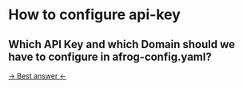 # How to configure api-key

## Which API Key and which Domain should we have to configure in afrog-config.yaml?


[-> Best answer <-](../guide/reverse#configuration)
